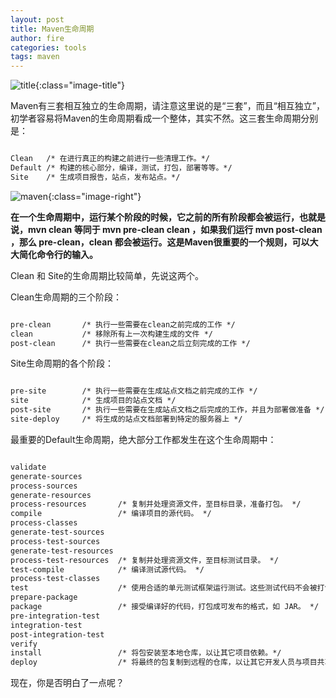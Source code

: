```yaml
---
layout: post
title: Maven生命周期
author: fire
categories: tools 
tags: maven
---
```


![title](https://sideproject.cn/images/title/title_014.jpg){:class="image-title"}

Maven有三套相互独立的生命周期，请注意这里说的是“三套”，而且“相互独立”，初学者容易将Maven的生命周期看成一个整体，其实不然。这三套生命周期分别是：

```xml

Clean   /* 在进行真正的构建之前进行一些清理工作。*/
Default /* 构建的核心部分，编译，测试，打包，部署等等。*/
Site    /* 生成项目报告，站点，发布站点。*/

```

![maven](http://image.sideproject.cn/write/maven.jpg){:class="image-right"}

**在一个生命周期中，运行某个阶段的时候，它之前的所有阶段都会被运行，也就是说，mvn clean 等同于 mvn pre-clean clean ，如果我们运行 mvn post-clean ，那么 pre-clean，clean 都会被运行。这是Maven很重要的一个规则，可以大大简化命令行的输入。**



Clean 和 Site的生命周期比较简单，先说这两个。

Clean生命周期的三个阶段：

```xml

pre-clean       /* 执行一些需要在clean之前完成的工作 */
clean           /* 移除所有上一次构建生成的文件 */
post-clean      /* 执行一些需要在clean之后立刻完成的工作 */

```

Site生命周期的各个阶段：

```xml

pre-site        /* 执行一些需要在生成站点文档之前完成的工作 */
site            /* 生成项目的站点文档 */
post-site       /* 执行一些需要在生成站点文档之后完成的工作，并且为部署做准备 */
site-deploy     /* 将生成的站点文档部署到特定的服务器上 */

```

最重要的Default生命周期，绝大部分工作都发生在这个生命周期中：

```xml

validate
generate-sources
process-sources
generate-resources
process-resources       /* 复制并处理资源文件，至目标目录，准备打包。 */
compile                 /* 编译项目的源代码。 */
process-classes
generate-test-sources 
process-test-sources 
generate-test-resources
process-test-resources  /* 复制并处理资源文件，至目标测试目录。 */
test-compile            /* 编译测试源代码。 */
process-test-classes
test                    /* 使用合适的单元测试框架运行测试。这些测试代码不会被打包或部署。 */
prepare-package
package                 /* 接受编译好的代码，打包成可发布的格式，如 JAR。 */
pre-integration-test
integration-test
post-integration-test
verify
install                 /* 将包安装至本地仓库，以让其它项目依赖。*/
deploy                  /* 将最终的包复制到远程的仓库，以让其它开发人员与项目共享。*/

```

现在，你是否明白了一点呢？
